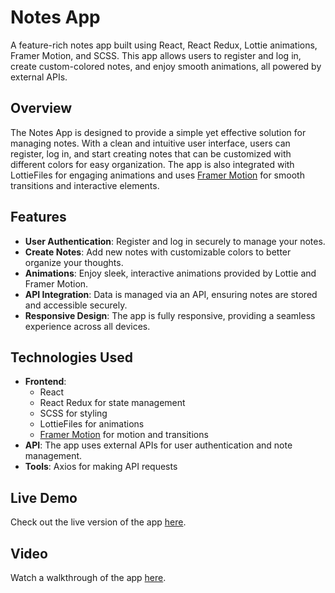 # Notes App

A feature-rich notes app built using React, React Redux, Lottie animations, Framer Motion, and SCSS. This app allows users to register and log in, create custom-colored notes, and enjoy smooth animations, all powered by external APIs.

## Overview

The Notes App is designed to provide a simple yet effective solution for managing notes. With a clean and intuitive user interface, users can register, log in, and start creating notes that can be customized with different colors for easy organization. The app is also integrated with LottieFiles for engaging animations and uses [Framer Motion](https://www.framer.com/motion/) for smooth transitions and interactive elements.

## Features

- **User Authentication**: Register and log in securely to manage your notes.
- **Create Notes**: Add new notes with customizable colors to better organize your thoughts.
- **Animations**: Enjoy sleek, interactive animations provided by Lottie and Framer Motion.
- **API Integration**: Data is managed via an API, ensuring notes are stored and accessible securely.
- **Responsive Design**: The app is fully responsive, providing a seamless experience across all devices.

## Technologies Used

- **Frontend**: 
  - React
  - React Redux for state management
  - SCSS for styling
  - LottieFiles for animations
  - [Framer Motion](https://www.framer.com/motion/) for motion and transitions
- **API**: The app uses external APIs for user authentication and note management.
- **Tools**: Axios for making API requests

## Live Demo

Check out the live version of the app [here](#).

## Video

Watch a walkthrough of the app [here](#).
